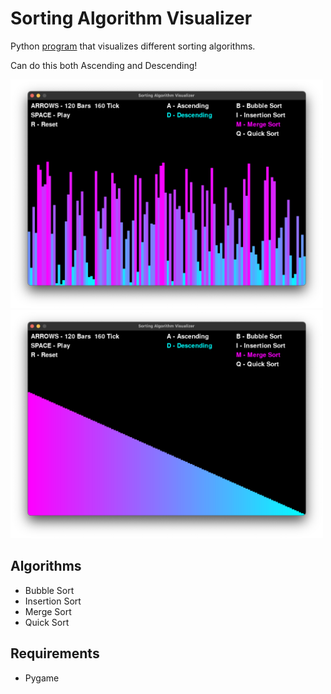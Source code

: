 # Sorting Algorithm Visualizer

Python [program](visualizer.py) that visualizes different sorting algorithms.

Can do this both Ascending and Descending!

<img src='examples/unsorted.png' alt='example pic' width=500px>
<img src='examples/sorted.png' alt='example pic' width=500px>

## Algorithms

- Bubble Sort
- Insertion Sort
- Merge Sort
- Quick Sort

## Requirements

- Pygame
